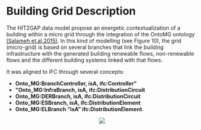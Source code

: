 # Building Grid Description


The HIT2GAP data model propose an energetic contextualization of a building within a micro grid through the integration of the OntoMG ontology [(Salameh et.al,2015)][@Salameh2015]. In this kind of modelling (see Figure 10), the grid (micro-grid) is based on several branches that link the building infrastructure with the generated building renewable flows, non-renewable flows and the different building systems linked with that flows.

It was aligned to IFC through several concepts:
- **Onto_MG:BranchController, isA, ifc:Controller"**
- **"Onto_MG:InfraBranch, isA, ifc:DistributionCircuit**
- **Onto_MG:DERBranch, isA, ifc:DistributionCircuit**
- **Onto_MG:ESBranch, isA, ifc:DistributionElement**
- **Onto_MG:ELBranch “isA” ifc:DistributionElement**.


 <div style="text-align:center">
      <img src="http://www.plantuml.com/plantuml/png/DSan3i8m3030hy036akCR1Ig0aihL1uG4gkrb3YHOullquNrxaWSaaKqIOTDjROpWFYlMqat-rX32OKLMLqe6UwFvJHUvcvuT_DhUWxNvKyJAsJV50LY2GrgygoM4_H6AHAler2yOGj2LQcmgtl-0000"/>
  </div>


  [@Salameh2015]: http://dx.doi.org/10.1007/978-3-319-23868-5_33 "Salameh, K., Chbeir, R.,Camblong, H., Tekli, G., Vechiu, I. (2015): A Generic Ontology-Based Information Model for Better Management of Microgrids. Springer International Publishing, 451--466."
